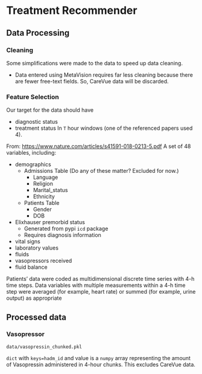 # Treatment Recommender

## Data Processing

### Cleaning

Some simplifications were made to the data to speed up data cleaning.
- Data entered using MetaVision requires far less cleaning because there are fewer free-text fields.
  So, CareVue data will be discarded.
 
 ### Feature Selection
 Our target for the data should have 
 - diagnostic status
 - treatment status
 In `T` hour windows (one of the referenced papers used 4).
 
 From: https://www.nature.com/articles/s41591-018-0213-5.pdf
A set of 48 variables, including:
- demographics
    * Admissions Table (Do any of these matter? Excluded for now.)
        * Language
        * Religion
        * Marital_status
        * Ethnicity
    * Patients Table
        * Gender
        * DOB
- Elixhauser premorbid status
    * Generated from pypi `icd` package
    * Requires diagnosis information
- vital signs
- laboratory values
- fluids
- vasopressors received
- fluid balance

Patients’ data were coded
as multidimensional discrete time series with 4-h time steps. Data variables with
multiple measurements within a 4-h time step were averaged (for example, heart
rate) or summed (for example, urine output) as appropriate

## Processed data

### Vasopressor

`data/vasopressin_chunked.pkl`

`dict` with `keys=hadm_id` and value is a `numpy` array representing the amount of Vasopressin administered in 4-hour
chunks. This excludes CareVue data.